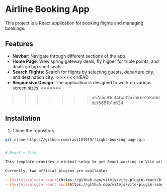 # Airline Booking App

This project is a React application for booking flights and managing bookings.

## Features

- **Navbar**: Navigate through different sections of the app.
- **Home Page**: View spring gateway deals, fly higher for triple points, and deals on top shelf seats.
- **Search Flights**: Search for flights by selecting guests, departure city, and destination city.
<<<<<<< HEAD
- **Responsive Design**: The application is designed to work on various screen sizes.
=======
>>>>>>> e57a5c81c346d32a7a8be1b8a6ddcf5681b1b624

## Installation

1. Clone the repository:

```bash
git clone https://github.com/ravi181919/flight-booking-page.git


# React + Vite

This template provides a minimal setup to get React working in Vite with HMR and some ESLint rules.

Currently, two official plugins are available:

- [@vitejs/plugin-react](https://github.com/vitejs/vite-plugin-react/blob/main/packages/plugin-react/README.md) uses [Babel](https://babeljs.io/) for Fast Refresh
- [@vitejs/plugin-react-swc](https://github.com/vitejs/vite-plugin-react-swc) uses [SWC](https://swc.rs/) for Fast Refresh
